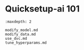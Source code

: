 # Quicksetup-ai 101

```{toctree}
:maxdepth: 2

modify_model.md
modify_data.md
use_dvc.md
tune_hyperparams.md
```
